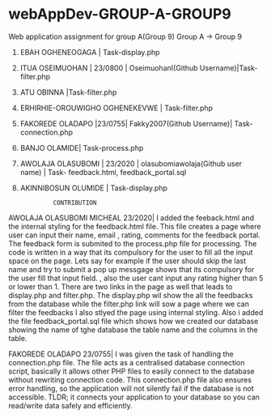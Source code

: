 # webAppDev-GROUP-A-GROUP9
Web application assignment for group A(Group 9)
Group A -> Group 9
1. EBAH OGHENEOGAGA | Task-display.php
2. ITUA OSEIMUOHAN | 23/0800 | OseimuohanI(Github Username)|Task-filter.php
4. ATU OBINNA |Task-filter.php
5. ERHIRHIE-OROUWIGHO  OGHENEKEVWE | Task-filter.php
6. FAKOREDE OLADAPO |23/0755| Fakky2007(Github Username)| Task-connection.php
7. BANJO OLAMIDE| Task-process.php
8. AWOLAJA OLASUBOMI | 23/2020 | olasubomiawolaja(Github user name) | Task- feedback.html, feedback_portal.sql
9. AKINNIBOSUN OLUMIDE | Task-display.php

                CONTRIBUTION

AWOLAJA OLASUBOMI MICHEAL 23/2020| 
I added the feeback.html and  the internal styling for the feedback.html file. This file creates a page where user can input their name, email , rating, comments for the feedback portal. The feedback form is submited to the process.php file for processing. The code is written in a way that its compulsory for the user to fill all the input space on the page. Lets say for example if the user should skip the last name and try to submit a pop up messgage shows that its compulsory for the user fill that input field.
, also the user cant input any rating higher than 5 or lower than 1. There are two links in the page as well that leads to display.php and filter.php. The display.php wil show the all the feedbacks from the database while the filter.php link will sow a page where we can filter the feedbacks I also  stlyed the page using internal styling.
Also i added the file feedback_portal.sql file which shows how we created our database showing the name of tghe database the table name and the columns in the table.


FAKOREDE OLADAPO 23/0755| 
I was given the task of handling the connection.php file. The file acts as a centralised database connection script, basically it allows other PHP files to easily connect to the database without rewriting connection code. This connection.php file also ensures error handling, so the application will not silently fail if the database is not accessible.
TLDR; it connects your application to your database so you can read/write data safely and efficiently. 
